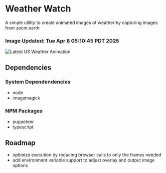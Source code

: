 # Weather Watch

A simple utility to create animated images of weather by capturing images from zoom.earth

### Image Updated: Tue Apr  8 05:10:45 PDT 2025

![Latest US Weather Animation](animations/2025-04-08.webp)

## Dependencies
### System Dependendencies
* node
* imagemagick
### NPM Packages
* puppeteer
* typescript

## Roadmap
* optimize execution by reducing browser calls to only the frames needed
* add environment variable support to adjust overlay and output image options
